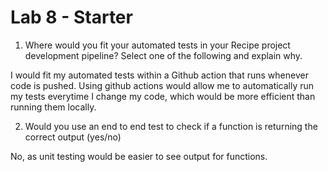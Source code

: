 # Lab 8 - Starter
1. Where would you fit your automated tests in your Recipe project development pipeline? Select one of the following and explain why.

I would fit my automated tests within a Github action that runs whenever code is pushed. Using github actions would allow me to automatically run my tests everytime I change my code, which would be more efficient than running them locally.

2. Would you use an end to end test to check if a function is returning the correct output (yes/no)

No, as unit testing would be easier to see output for functions. 